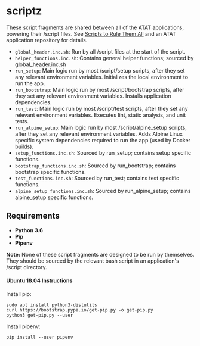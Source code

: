 # scriptz

These script fragments are shared between all of the ATAT applications, powering
their /script files. See 
[Scripts to Rule Them All](https://github.com/github/scripts-to-rule-them-all) 
and an ATAT application repository for details.

- `global_header.inc.sh`: Run by all /script files at the start of the script.
- `helper_functions.inc.sh`: Contains general helper functions; sourced by 
global_header.inc.sh
- `run_setup`: Main logic run by most /script/setup scripts, after they set any
relevant environment variables. Initializes the local environment to run the app.
- `run_bootstrap`: Main logic run by most /script/bootstrap scripts, after they set 
any relevant environment variables. Installs application dependencies.
- `run_test`: Main logic run by most /script/test scripts, after they set any
relevant environment variables. Executes lint, static analysis, and unit tests.
- `run_alpine_setup`: Main logic run by most /script/alpine_setup scripts, after 
they set any relevant environment variables. Adds Alpine Linux specific system 
dependencies required to run the app (used by Docker builds).
- `setup_functions.inc.sh`: Sourced by run_setup; contains setup specific 
functions.
- `bootstrap_functions.inc.sh`: Sourced by run_bootstrap; contains bootstrap 
specific functions.
- `test_functions.inc.sh`: Sourced by run_test; contains test specific 
functions.
- `alpine_setup_functions.inc.sh`: Sourced by run_alpine_setup; contains 
alpine_setup specific functions.

## Requirements

- **Python 3.6**
- **Pip**
- **Pipenv**

**Note:** None of these script fragments are designed to be run by themselves. They 
should be sourced by the relevant bash script in an application's /script 
directory.

#### Ubuntu 18.04 Instructions

Install pip:
```
sudo apt install python3-distutils
curl https://bootstrap.pypa.io/get-pip.py -o get-pip.py
python3 get-pip.py --user
```

Install pipenv:
```
pip install --user pipenv
```
